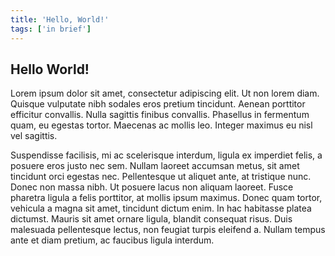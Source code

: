 ```yaml
---
title: 'Hello, World!'
tags: ['in brief']
---
```


## Hello World!

Lorem ipsum dolor sit amet, consectetur adipiscing elit. Ut non lorem diam. Quisque vulputate nibh sodales eros pretium tincidunt. Aenean porttitor efficitur convallis. Nulla sagittis finibus convallis. Phasellus in fermentum quam, eu egestas tortor. Maecenas ac mollis leo. Integer maximus eu nisl vel sagittis.

Suspendisse facilisis, mi ac scelerisque interdum, ligula ex imperdiet felis, a posuere eros justo nec sem. Nullam laoreet accumsan metus, sit amet tincidunt orci egestas nec. Pellentesque ut aliquet ante, at tristique nunc. Donec non massa nibh. Ut posuere lacus non aliquam laoreet. Fusce pharetra ligula a felis porttitor, at mollis ipsum maximus. Donec quam tortor, vehicula a magna sit amet, tincidunt dictum enim. In hac habitasse platea dictumst. Mauris sit amet ornare ligula, blandit consequat risus. Duis malesuada pellentesque lectus, non feugiat turpis eleifend a. Nullam tempus ante et diam pretium, ac faucibus ligula interdum.
